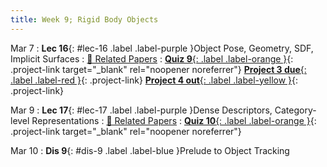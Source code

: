 ```yaml
---
title: Week 9; Rigid Body Objects
---
```


Mar 7
: **Lec 16**{: #lec-16 .label .label-purple }Object Pose, Geometry, SDF, Implicit Surfaces
  : [📃 Related Papers](/papers/#object-pose-geometry-sdf-implicit-surfaces)
: [**Quiz 9**{: .label .label-orange }](https://www.gradescope.com/courses/480760){: .project-link target="_blank" rel="noopener noreferrer"} [**Project 3 due**{: .label .label-red }](/projects/project3/){: .project-link} [**Project 4 out**{: .label .label-yellow }](/projects/#project-4){: .project-link}


Mar 9
: **Lec 17**{: #lec-17 .label .label-purple }Dense Descriptors, Category-level Representations
  : [📃 Related Papers](/papers/#dense-object-descriptors-category-level-representations)
: [**Quiz 10**{: .label .label-orange }](https://www.gradescope.com/courses/480760){: .project-link target="_blank" rel="noopener noreferrer"}

Mar 10
: **Dis 9**{: #dis-9 .label .label-blue }Prelude to Object Tracking
